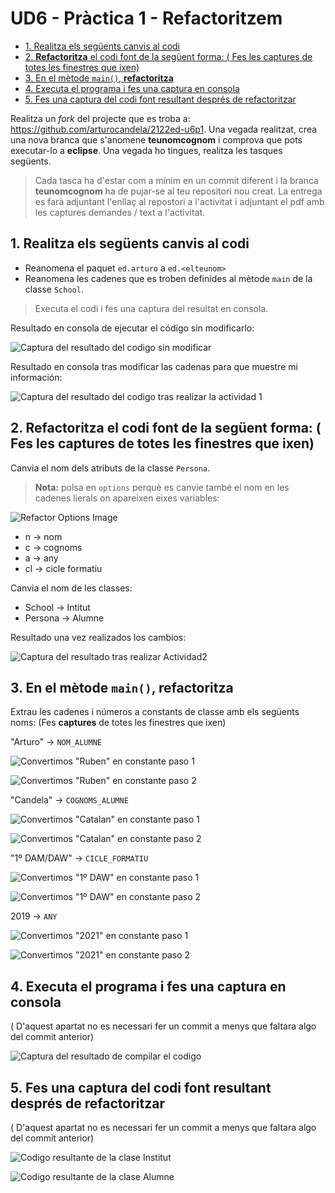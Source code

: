 # UD6 - Pràctica 1 - Refactoritzem

* [1. Realitza els següents canvis al codi](#1-realitza-els-següents-canvis-al-codi)
* [2. **Refactoritza** el codi font de la següent forma: ( Fes les captures de totes les finestres que ixen)](#2-refactoritza-el-codi-font-de-la-següent-forma--fes-les-captures-de-totes-les-finestres-que-ixen)
* [3. En el mètode `main()`, **refactoritza**](#3-en-el-mètode-main-refactoritza)
* [4. Executa el programa i fes una captura en consola](#4-executa-el-programa-i-fes-una-captura-en-consola)
* [5. Fes una captura del codi font resultant després de refactoritzar](#5-fes-una-captura-del-codi-font-resultant-després-de-refactoritzar)

Realitza un *fork* del projecte que es troba a: <https://github.com/arturocandela/2122ed-u6p1>. Una vegada realitzat, crea una nova branca que s'anomene **teunomcognom**  i comprova que pots executar-lo a **eclipse**. Una vegada ho tingues, realitza les tasques següents.

> Cada tasca ha d'estar com a mínim en un commit diferent i la branca **teunomcognom** ha de pujar-se al teu repositori nou creat.
> La entrega es farà adjuntant l'enllaç al repostori a l'activitat i adjuntant el pdf amb les captures demandes / text a l'activitat.

## 1. Realitza els següents canvis al codi

* Reanomena el paquet `ed.arturo` a `ed.<elteunom>`
* Reanomena les cadenes que es troben definides al mètode `main` de la classe `School`.

> Executa el codi i fes una captura del resultat en consola.

Resultado en consola de ejecutar el código sin modificarlo:

![Captura del resultado del codigo sin modificar](/resources/images/1-1a.png)

Resultado en consola tras modificar las cadenas para que muestre mi información:

![Captura del resultado del codigo tras realizar la actividad 1](/resources/images/1-1b.png)

## 2. **Refactoritza** el codi font de la següent forma: ( Fes les captures de totes les finestres que ixen)

Canvia el nom dels atributs de la classe `Persona`. 

> **Nota:** polsa en `options` perquè es canvie també el nom en les cadenes lierals on apareixen eixes variables:

![Refactor Options Image](md_media/refactor.png)

* n -> nom
* c -> cognoms
* a -> any
* cl -> cicle formatiu

Canvia el nom de les classes:

* School -> Intitut
* Persona -> Alumne

Resultado una vez realizados los cambios:

![Captura del resultado tras realizar Actividad2](/resources/images/1-2.png)

## 3. En el mètode `main()`, **refactoritza**

Extrau les cadenes i números a constants de classe amb els següents noms: (Fes **captures** de totes les finestres que ixen)

"Arturo" -> `NOM_ALUMNE`

![Convertimos "Ruben" en constante paso 1 ](/resources/images/1-3a.png)

![Convertimos "Ruben" en constante paso 2 ](/resources/images/1-3b.png)

"Candela" -> `COGNOMS_ALUMNE`

![Convertimos "Catalan" en constante paso 1 ](/resources/images/1-3c.png)

![Convertimos "Catalan" en constante paso 2 ](/resources/images/1-3d.png)


"1º DAM/DAW" -> `CICLE_FORMATIU`

![Convertimos "1º DAW" en constante paso 1 ](/resources/images/1-3e.png)

![Convertimos "1º DAW" en constante paso 2 ](/resources/images/1-3f.png)


2019 -> `ANY`

![Convertimos "2021" en constante paso 1 ](/resources/images/1-3g.png)

![Convertimos "2021" en constante paso 2 ](/resources/images/1-3h.png)



## 4. Executa el programa i fes una captura en consola

( D'aquest apartat no es necessari fer un commit a menys que faltara algo del commit anterior)

![Captura del resultado de compilar el codigo](/resources/images/1-4.png)


## 5. Fes una captura del codi font resultant després de refactoritzar

( D'aquest apartat no es necessari fer un commit a menys que faltara algo del commit anterior)

![Codigo resultante de la clase Institut](/resources/images/1-5a.png)

![Codigo resultante de la clase Alumne](/resources/images/1-5b.png)